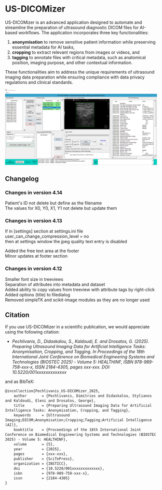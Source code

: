 # US-DICOMizer
US-DICOMizer is an advanced application designed to automate and streamline the preparation of ultrasound diagnostic DICOM files for AI-based workflows. The application incorporates three key functionalities: 

1. **anonymisation** to remove sensitive patient information while preserving essential metadata for AI tasks, 
2. **cropping** to extract relevant regions from images or videos, and 
3. **tagging** to annotate files with critical metadata, such as anatomical position, imaging purpose, and other contextual information. 

These functionalities aim to address the unique requirements of ultrasound imaging data preparation while ensuring compliance with data privacy regulations and clinical standards.

![US-DICOMizer main view](images/US-dicomizer_app_main_window_01.jpg)

## Changelog
### Changes in version 4.14  
Patient's ID not delete but define as the filename  
The values for X0, Y0, X1, Y1 not delete but update them  
### Changes in version 4.13  
If in [settings] section at settings.ini file  
user_can_change_compression_level = no  
then at settings window the jpeg quality text entry is disabled  

Added the free text area at the footer  
Minor updates at footer section  
### Changes in version 4.12  
Smaller font size in treeviews  
Separation of attributes into metadata and dataset  
Added ability to copy values ​​from treeview with attribute tags by right-click  
Added options (title) to filedialog  
Removed simpleTK and scikit-image modules as they are no longer used  

## Citation

If you use US-DICOMizer in a scientific publication, we would appreciate using the following citation:

* *Pechlivanis, D., Didaskalou, S., Kaldoudi, E. and Drosatos, G. (2025). Preparing Ultrasound Imaging Data for Artificial Intelligence Tasks: Anonymisation, Cropping, and Tagging. In Proceedings of the 18th International Joint Conference on Biomedical Engineering Systems and Technologies (BIOSTEC 2025) - Volume 5: HEALTHINF, ISBN 978-989-758-xxx-x, ISSN 2184-4305, pages xxx-xxx. DOI: 10.5220/001xxxxxxxxxxxxx*

and as BibTeX:
```
@incollection{Pechlivanis_US-DICOMizer_2025,
    author       = {Pechlivanis, Dimitrios and Didaskalou, Stylianos and Kaldoudi, Eleni and Drosatos, George},
    title        = {Preparing Ultrasound Imaging Data for Artificial Intelligence Tasks: Anonymisation, Cropping, and Tagging},
    keywords     = {Ultrasound Imaging;DICOM;Anonymisation;Cropping;Tagging;Artificial Intelligence (AI)},
    booktitle    = {Proceedings of the 18th International Joint Conference on Biomedical Engineering Systems and Technologies (BIOSTEC 2025) - Volume 5: HEALTHINF},
    volume       = {5},
    year         = {2025},
    pages        = {xxx-xxx},
    publisher    = {SciTePress},
    organization = {INSTICC},
    doi          = {10.5220/001xxxxxxxxxxxxx},
    isbn         = {978-989-758-xxx-x},
    issn         = {2184-4305}
}
```
